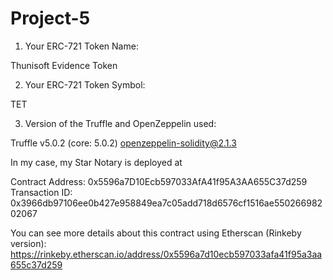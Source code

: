 # Project-5 

1) Your ERC-721 Token Name:

Thunisoft Evidence Token

2) Your ERC-721 Token Symbol:

TET

3) Version of the Truffle and OpenZeppelin used:

Truffle v5.0.2 (core: 5.0.2)
openzeppelin-solidity@2.1.3

In my case, my Star Notary is deployed at

Contract Address: 0x5596a7D10Ecb597033AfA41f95A3AA655C37d259
Transaction ID: 0x3966db97106ee0b427e958849ea7c05add718d6576cf1516ae55026698202067


You can see more details about this contract using Etherscan (Rinkeby version): 
https://rinkeby.etherscan.io/address/0x5596a7d10ecb597033afa41f95a3aa655c37d259
